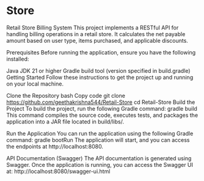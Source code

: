 # Store
Retail Store Billing System
This project implements a RESTful API for handling billing operations in a retail store. It calculates the net payable amount based on user type, items purchased, and applicable discounts.

Prerequisites
Before running the application, ensure you have the following installed:

Java JDK 21 or higher
Gradle build tool (version specified in build.gradle)
Getting Started
Follow these instructions to get the project up and running on your local machine.

Clone the Repository
bash
Copy code
git clone https://github.com/geethakrishna544/Retail-Store
cd Retail-Store
Build the Project
To build the project, run the following Gradle command:
gradle build
This command compiles the source code, executes tests, and packages the application into a JAR file located in build/libs/.

Run the Application
You can run the application using the following Gradle command:
gradle bootRun
The application will start, and you can access the endpoints at http://localhost:8080.

API Documentation (Swagger)
The API documentation is generated using Swagger. Once the application is running, you can access the Swagger UI at:
http://localhost:8080/swagger-ui.html
